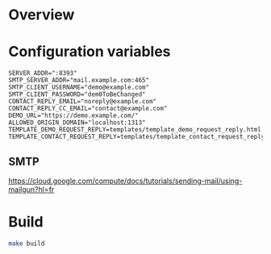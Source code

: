 # Overview


# Configuration variables

```
SERVER_ADDR=":8393"
SMTP_SERVER_ADDR="mail.example.com:465"
SMTP_CLIENT_USERNAME="demo@example.com"
SMTP_CLIENT_PASSWORD="dem0ToBeChanged"
CONTACT_REPLY_EMAIL="noreply@example.com"
CONTACT_REPLY_CC_EMAIL="contact@example.com"
DEMO_URL="https://demo.example.com/"
ALLOWED_ORIGIN_DOMAIN="localhost:1313"
TEMPLATE_DEMO_REQUEST_REPLY=templates/template_demo_request_reply.html
TEMPLATE_CONTACT_REQUEST_REPLY=templates/template_contact_request_reply.html
```

## SMTP
https://cloud.google.com/compute/docs/tutorials/sending-mail/using-mailgun?hl=fr

# Build

```sh
make build
```
